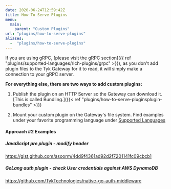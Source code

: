 ```yaml
---
date: 2020-06-24T12:59:42Z
title: How To Serve Plugins
menu:
  main:
    parent: "Custom Plugins"
url: "plugins/how-to-serve-plugins"
aliases: 
  -  "plugins/how-to-serve-plugins"
---
```


If you are using gRPC, [please visit the gRPC section]({{ ref "plugins/supported-languages/rich-plugins/grpc" >}}), as you don't add plugin files to the Tyk Gateway for it to read, it will simply make a connection to your gRPC server.

**For everything else, there are two ways to add custom plugins:**

1.  Publish the plugin on an HTTP Server so the Gateway can download it. [This is called Bundling.]({{< ref "plugins/how-to-serve-pluginsplugin-bundles" >}})

2.  Mount your custom plugin on the Gateway's file system.  Find examples under your favorite  programming language under [Supported Languages](../supported-languages)

#### Approach #2 Examples

##### JavaScript pre plugin -  modify header
https://gist.github.com/asoorm/4dd9f4361ad92d2f7201141fc09cbcb1

##### GoLang auth plugin - check User credentials against AWS DynamoDB
https://github.com/TykTechnologies/native-go-auth-middleware